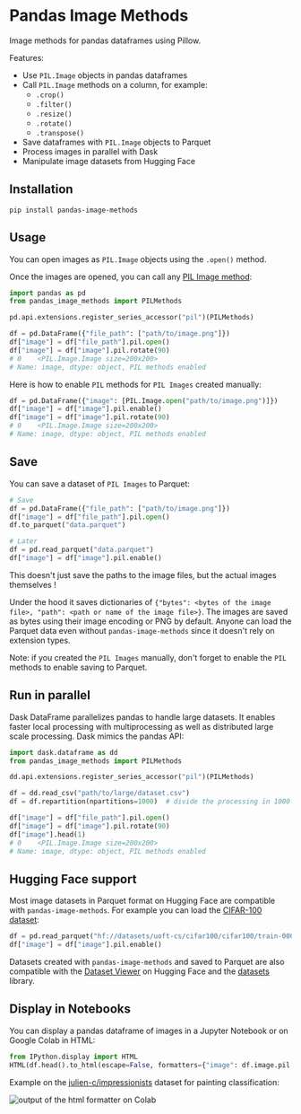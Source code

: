 # Pandas Image Methods

Image methods for pandas dataframes using Pillow.

Features:

* Use `PIL.Image` objects in pandas dataframes
* Call `PIL.Image` methods on a column, for example:
  * `.crop()`
  * `.filter()`
  * `.resize()`
  * `.rotate()`
  * `.transpose()`
* Save dataframes with `PIL.Image` objects to Parquet
* Process images in parallel with Dask
* Manipulate image datasets from Hugging Face

## Installation

```pip
pip install pandas-image-methods
```

## Usage

You can open images as `PIL.Image` objects using the `.open()` method.

Once the images are opened, you can call any [PIL Image method](https://pillow.readthedocs.io/en/stable/reference/Image.html#the-image-class):

```python
import pandas as pd
from pandas_image_methods import PILMethods

pd.api.extensions.register_series_accessor("pil")(PILMethods)

df = pd.DataFrame({"file_path": ["path/to/image.png"]})
df["image"] = df["file_path"].pil.open()
df["image"] = df["image"].pil.rotate(90)
# 0    <PIL.Image.Image size=200x200>
# Name: image, dtype: object, PIL methods enabled
```

Here is how to enable `PIL` methods for `PIL Images` created manually:

```python
df = pd.DataFrame({"image": [PIL.Image.open("path/to/image.png")]})
df["image"] = df["image"].pil.enable()
df["image"] = df["image"].pil.rotate(90)
# 0    <PIL.Image.Image size=200x200>
# Name: image, dtype: object, PIL methods enabled
```

## Save

You can save a dataset of `PIL Images` to Parquet:

```python
# Save
df = pd.DataFrame({"file_path": ["path/to/image.png"]})
df["image"] = df["file_path"].pil.open()
df.to_parquet("data.parquet")

# Later
df = pd.read_parquet("data.parquet")
df["image"] = df["image"].pil.enable()
```

This doesn't just save the paths to the image files, but the actual images themselves !

Under the hood it saves dictionaries of `{"bytes": <bytes of the image file>, "path": <path or name of the image file>}`.
The images are saved as bytes using their image encoding or PNG by default. Anyone can load the Parquet data even without `pandas-image-methods` since it doesn't rely on extension types.

Note: if you created the `PIL Images` manually, don't forget to enable the `PIL` methods to enable saving to Parquet.

## Run in parallel

Dask DataFrame parallelizes pandas to handle large datasets. It enables faster local processing with multiprocessing as well as distributed large scale processing. Dask mimics the pandas API:

```python
import dask.dataframe as dd
from pandas_image_methods import PILMethods

dd.api.extensions.register_series_accessor("pil")(PILMethods)

df = dd.read_csv("path/to/large/dataset.csv")
df = df.repartition(npartitions=1000)  # divide the processing in 1000 jobs

df["image"] = df["file_path"].pil.open()
df["image"] = df["image"].pil.rotate(90)
df["image"].head(1)
# 0    <PIL.Image.Image size=200x200>
# Name: image, dtype: object, PIL methods enabled
```

## Hugging Face support

Most image datasets in Parquet format on Hugging Face are compatible with `pandas-image-methods`. For example you can load the [CIFAR-100 dataset](https://huggingface.co/datasets/uoft-cs/cifar100):

```python
df = pd.read_parquet("hf://datasets/uoft-cs/cifar100/cifar100/train-00000-of-00001.parquet")
df["image"] = df["image"].pil.enable()
```

Datasets created with `pandas-image-methods` and saved to Parquet are also compatible with the [Dataset Viewer](https://huggingface.co/docs/hub/en/datasets-viewer) on Hugging Face and the [datasets](https://github.com/huggingface/datasets) library.

## Display in Notebooks

You can display a pandas dataframe of images in a Jupyter Notebook or on Google Colab in HTML:

```python
from IPython.display import HTML
HTML(df.head().to_html(escape=False, formatters={"image": df.image.pil.html_formatter}))
```

Example on the [julien-c/impressionists](https://huggingface.co/datasets/julien-c/impressionists) dataset for painting classification:

![output of the html formatter on Colab](https://huggingface.co/datasets/huggingface/documentation-images/resolve/main/datasets/pandas-image-methods-html_formatter.png)

